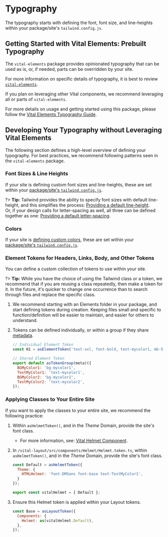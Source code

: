 # Typography

The typography starts with defining the font, font size, and line-heights within your
package/site's `tailwind.config.js`.

## Getting Started with Vital Elements: Prebuilt Typography

The `vital-elements` package provides opinionated typography that can be used as is, or, if needed,
parts can be overridden by your site.

For more information on specific details of typography, it is best to review
[`vital-elements`](https://github.com/johnsonandjohnson/Bodiless-JS/tree/main/packages/vital-elements).

If you plan on leveraging other Vital components, we recommend leveraging all or parts of
`vital-elements`.

For more details on usage and getting started using this package, please follow the [Vital Elements
Typography Guide](/VitalDesignSystem/Components/VitalElements/SiteTypography).

## Developing Your Typography without Leveraging Vital Elements

The following section defines a high-level overview of defining your typography. For best practices,
we recommend following patterns seen in the `vital-elements` package.

### Font Sizes & Line Heights

If your site is defining custom font sizes and line-heights, these are set within your
[package/site's `tailwind.config.js`](./TailwindGuide#tailwind-configuration-file).

?> **Tip:** Tailwind provides the ability to specify font sizes with default line-height, and this
simplifies the process: [Providing a default
line-height](https://tailwindcss.com/docs/font-size#providing-a-default-line-height).  
Or, if your design calls for letter-spacing as well, all three can be defined together as one:
[Providing a default
letter-spacing](https://tailwindcss.com/docs/font-size#providing-a-default-letter-spacing).

### Colors

If your site is [defining custom
colors](https://tailwindcss.com/docs/customizing-colors#adding-additional-colors), these are set
within your [package/site's `tailwind.config.js`](./TailwindGuide#tailwind-configuration-file).

### Element Tokens for Headers, Links, Body, and Other Tokens

You can define a custom collection of tokens to use within your site.

?> **Tip:** While you have the choice of using the Tailwind class or a token, we recommend that if
you are reusing a class repeatedly, then make a token for it. In the future, it's quicker to change
one occurrence than to search through files and replace the specific class.

01. We recommend starting with an Elements folder in your package, and start defining tokens during
    creation. Keeping files small and specific to function/definition will be easier to maintain,
    and easier for others to understand.

01. Tokens can be defined individually, or within a group if they share
    [metadata](/Development/Architecture/FClasses?id=metadata-and-filters).

    ```js
    // Individual Element Token
    const H1 = asElementToken('text-xxl, font-bold, text-mycolor1, mb-5 lg:mb-6');

    // Shared Element Token
    export default asTokenGroup(meta)({
      BGMyColor1: 'bg-mycolor1',
      TextMyColor1: 'text-mycolor1',
      BGMyColor2: 'bg-mycolor2',
      TextMyColor2: 'text-mycolor2',
    });
    ```

### Applying Classes to Your Entire Site

If you want to apply the classes to your entire site, we recommend the following practice:

01. Within `asHelmetToken()`, and in the _Theme_ Domain, provide the site's font class.
    - For more information, see: [Vital Helmet
      Component](/VitalDesignSystem/Components/VitalLayout/Helmet).

01. In `/vital-layout/src/components/Helmet/Helmet.token.ts`, within `asHelmetToken()`, and in the
    _Theme_ Domain, provide the site's font class.

    ```js
    const Default = asHelmetToken({
      Theme: {
        HTMLHelmet: 'font-DMSans font-base text-TestMyColor1',
      }
    });

    export const vitalHelmet = { Default };
    ```

01. Ensure this Helmet token is applied within your Layout tokens.

    ```js
    const Base = asLayoutToken({
      Components: {
        Helmet: as(vitalHelmet.Default),
      },
    });
    ```
